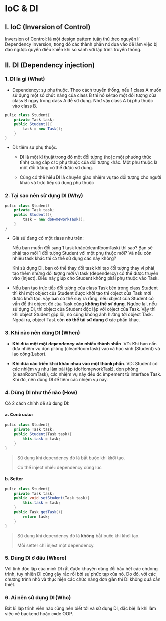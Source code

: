 # IoC & DI

## I. IoC (Inversion of Control)

Inversion of Control: là một design pattern tuân thủ theo nguyên lí Dependency Inversion, trong đó các thành phần nó dựa vào để làm việc bị đảo ngược quyền điều khiển khi so sánh với lập trình truyền thống.

## II. DI (Dependency injection)

### 1. DI là gì (What)

- Dependency: sự phụ thuộc. Theo cách truyền thống, nếu 1 class A muốn sử dụng một số chức năng của class B thì nó sẽ tạo một đối tượng của class B ngay trong class A để sử dụng. Như vậy class A bị phụ thuộc vào class B.

```java
pulic class Student{
    private Task task;
    public Student(){
        task = new Task();
    }
}
```

- DI: tiêm sự phụ thuộc.

  - DI là một kĩ thuật trong đó một đối tượng (hoặc một phương thức tĩnh) cung cấp các phụ thuộc của đối tượng khác. Một phu thuộc là một đối tượng có thể được sử dung.

  - Cũng có thể hiểu DI là chuyển giao nhiệm vụ tạo đối tượng cho người khác và trực tiếp sử dụng phụ thuộc

### 2. Tại sao nên sử dụng DI (Why)

```java
pulic class Student{
    private Task task;
    public Student(){
        task = new doHomeworkTask();
    }
}
```

- Giả sử đang có một class như trên:

  Nếu bạn muốn đổi sang 1 task khác(cleanRoomTask) thì sao? Bạn sẽ phải tạo mới 1 đối tượng Student với một phụ thuộc mới? Và nếu còn nhiều task khác thì có thể sử dụng các này không?

  Khi sử dụng DI, bạn có thể thay đổi task khi tạo đối tượng thay vì phải tạo thêm những đối tượng mới vì task (dependency) có thể được truyền vào (inject). Điều này giúp cho Student không phải phụ thuộc vào Task.

- Nếu bạn tạo trực tiếp đối tượng của class Task bên trong class Student thì khi một object của Student được khởi tạo thì object của Task mới được khởi tạo. vậy bạn có thể suy ra rằng, nếu object của Student có vấn đề thì object đó của Task cũng **không thể sử dụng**.
Ngược lại, nếu sử dụng DI, thì object của Student độc lập với object của Task. Vậy thì khi object Student gặp lỗi, nó cũng không ảnh hưởng tới object Task. Ngoài ra, object Task còn **có thể tái sử dụng** ở các phần khác.

### 3. Khi nào nên dùng DI (When)

- **Khi đưa một một dependency vào nhiều thành phần**.
VD: Khi bạn cần đưa nhiệm vụ dọn phòng (cleanRoomTask) vào cả học sinh (Student) và lao công(Labor).

- **Khi đưa các triển khai khác nhau vào một thành phần**.
VD: Student có các nhiệm vụ như làm bài tập (doHomeworkTask), dọn phòng (cleanRoomTask), các nhiệm vụ này đều đc implement từ interface Task. Khi đó, nên dùng DI để tiêm các nhiệm vụ này.

### 4. Dùng DI như thế nào (How)

Có 2 cách chính để sử dụng DI:

#### a. Contructor

```java
pulic class Student{
    private Task task;
    public Student(Task task){
        this.task = task;
    }
}
```

>Sử dụng khi dependency đó là bắt buộc khi khởi tạo.
>
>Có thể inject nhiều dependency cùng lúc

#### b. Setter

```java
pulic class Student{
    private Task task;
    public void setStudent(Task task){
        this.task = task;
    }
    public Task getTask(){
        return task;
    }
}
```

>Sử dụng khi dependency đó là **không** bắt buộc khi khởi tạo.
>
>Mỗi setter chỉ inject một dependency.

### 5. Dùng DI ở đâu (Where)

Với tính độc lập của mình DI rất được khuyên dùng đối hầu hết các chương trình, tuy nhiên DI cũng gây rắc rối bởi sự phức tạp của nó. Do đó, với các chương trình nhỏ và thực hiện các chức năng đơn giản thì DI không quá cần thiết.

### 6. Ai nên sử dụng DI (Who)

Bất kì lập trình viên nào cũng nên biết tới và sử dụng DI, đặc biệ là khi làm việc về backend hoặc code OOP.
